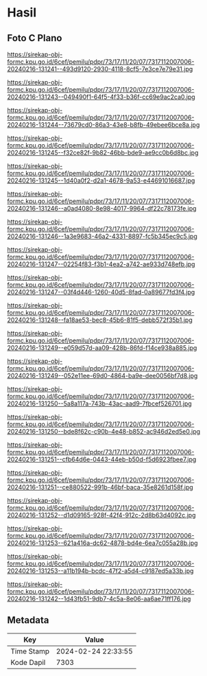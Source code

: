 # Hasil

## Foto C Plano

https://sirekap-obj-formc.kpu.go.id/6cef/pemilu/pdpr/73/17/11/20/07/7317112007006-20240216-131241--493d9120-2930-4118-8cf5-7e3ce7e79e31.jpg

https://sirekap-obj-formc.kpu.go.id/6cef/pemilu/pdpr/73/17/11/20/07/7317112007006-20240216-131243--049490f1-64f5-4f33-b36f-cc69e9ac2ca0.jpg

https://sirekap-obj-formc.kpu.go.id/6cef/pemilu/pdpr/73/17/11/20/07/7317112007006-20240216-131244--73679cd0-86a3-43e8-b8fb-49ebee6bce8a.jpg

https://sirekap-obj-formc.kpu.go.id/6cef/pemilu/pdpr/73/17/11/20/07/7317112007006-20240216-131245--f32ce82f-9b82-46bb-bde9-ae9cc0b6d8bc.jpg

https://sirekap-obj-formc.kpu.go.id/6cef/pemilu/pdpr/73/17/11/20/07/7317112007006-20240216-131245--1d40a0f2-d2a1-4678-9a53-e44691016687.jpg

https://sirekap-obj-formc.kpu.go.id/6cef/pemilu/pdpr/73/17/11/20/07/7317112007006-20240216-131246--a0ad4080-8e98-4017-9964-df22c78173fe.jpg

https://sirekap-obj-formc.kpu.go.id/6cef/pemilu/pdpr/73/17/11/20/07/7317112007006-20240216-131246--1a3e9683-46a2-4331-8897-fc5b345ec9c5.jpg

https://sirekap-obj-formc.kpu.go.id/6cef/pemilu/pdpr/73/17/11/20/07/7317112007006-20240216-131247--02254f83-f3b1-4ea2-a742-ae933d748efb.jpg

https://sirekap-obj-formc.kpu.go.id/6cef/pemilu/pdpr/73/17/11/20/07/7317112007006-20240216-131247--03f4d446-1260-40d5-8fad-0a89677fd3f4.jpg

https://sirekap-obj-formc.kpu.go.id/6cef/pemilu/pdpr/73/17/11/20/07/7317112007006-20240216-131248--fa18ae53-bec8-45b6-81f5-debb572f35b1.jpg

https://sirekap-obj-formc.kpu.go.id/6cef/pemilu/pdpr/73/17/11/20/07/7317112007006-20240216-131249--e059d57d-aa09-428b-86fd-f14ce938a885.jpg

https://sirekap-obj-formc.kpu.go.id/6cef/pemilu/pdpr/73/17/11/20/07/7317112007006-20240216-131249--052e11ee-69d0-4864-ba9e-dee0056bf7d8.jpg

https://sirekap-obj-formc.kpu.go.id/6cef/pemilu/pdpr/73/17/11/20/07/7317112007006-20240216-131250--5a8a117a-743b-43ac-aad9-7fbcef526701.jpg

https://sirekap-obj-formc.kpu.go.id/6cef/pemilu/pdpr/73/17/11/20/07/7317112007006-20240216-131250--bde8f62c-c90b-4e48-b852-ac946d2ed5e0.jpg

https://sirekap-obj-formc.kpu.go.id/6cef/pemilu/pdpr/73/17/11/20/07/7317112007006-20240216-131251--cfb64d6e-0443-44eb-b50d-f5d6923fbee7.jpg

https://sirekap-obj-formc.kpu.go.id/6cef/pemilu/pdpr/73/17/11/20/07/7317112007006-20240216-131251--ce880522-991b-46bf-baca-35e8261d158f.jpg

https://sirekap-obj-formc.kpu.go.id/6cef/pemilu/pdpr/73/17/11/20/07/7317112007006-20240216-131252--d1d09165-928f-42f4-912c-2d8b63d4092c.jpg

https://sirekap-obj-formc.kpu.go.id/6cef/pemilu/pdpr/73/17/11/20/07/7317112007006-20240216-131253--621a416a-dc62-4878-bd4e-6ea7c055a28b.jpg

https://sirekap-obj-formc.kpu.go.id/6cef/pemilu/pdpr/73/17/11/20/07/7317112007006-20240216-131253--a11b194b-bcdc-47f2-a5d4-c9187ed5a33b.jpg

https://sirekap-obj-formc.kpu.go.id/6cef/pemilu/pdpr/73/17/11/20/07/7317112007006-20240216-131242--1d43fb51-9db7-4c5a-8e06-aa6ae71ff176.jpg


## Metadata

| Key        | Value               |
| ---------- | ------------------- |
| Time Stamp | 2024-02-24 22:33:55 |
| Kode Dapil | 7303                |



